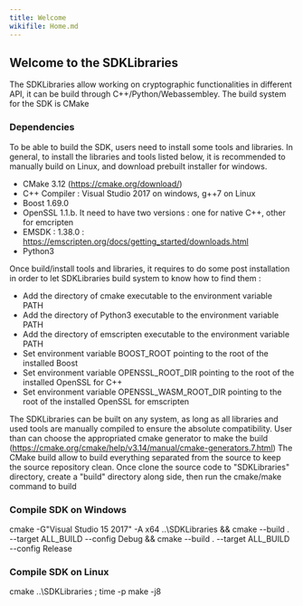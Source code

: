 ```yaml
---
title: Welcome
wikifile: Home.md
---
```


## Welcome to the SDKLibraries

The SDKLibraries allow working on cryptographic functionalities in different API, it can be build through C++/Python/Webassembley. The build system for the SDK is CMake

### Dependencies

To be able to build the SDK, users need to install some tools and libraries. In general, to install the libraries and tools listed below, it is recommended to manually build on Linux, and download prebuilt installer for windows.

* CMake 3.12 (https://cmake.org/download/) 
* C++ Compiler : Visual Studio 2017 on windows, g++7 on Linux
* Boost 1.69.0
* OpenSSL 1.1.b. It need to have two versions : one for native C++, other for emcripten
* EMSDK : 1.38.0 : https://emscripten.org/docs/getting_started/downloads.html
* Python3

Once build/install tools and libraries, it requires to do some post installation in order to let SDKLibraries build system to know how to find them :

* Add the directory of cmake executable to the environment variable PATH
* Add the directory of Python3 executable to the environment variable PATH
* Add the directory of emscripten executable to the environment variable PATH
* Set environment variable BOOST_ROOT pointing to the root of the installed Boost
* Set environment variable OPENSSL_ROOT_DIR pointing to the root of the installed OpenSSL for C++
* Set environment variable OPENSSL_WASM_ROOT_DIR pointing to the root of the installed OpenSSL for emscripten


The SDKLibraries can be built on any system, as long as all libraries and used tools are manually compiled to ensure the absolute compatibility. User than can choose the appropriated cmake generator to make the build (https://cmake.org/cmake/help/v3.14/manual/cmake-generators.7.html)
The CMake build allow to build everything separated from the source to keep the source repository clean. Once clone the source code to "SDKLibraries" directory, create a "build" directory along side, then run the cmake/make command to build

### Compile SDK on Windows
cmake -G"Visual Studio 15 2017" -A x64 ..\SDKLibraries && cmake --build . --target ALL_BUILD --config Debug && cmake --build . --target ALL_BUILD --config Release

### Compile SDK on Linux
cmake ..\SDKLibraries ; time -p make -j8

